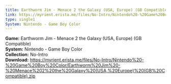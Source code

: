 ```yaml
---
title: Earthworm Jim - Menace 2 the Galaxy (USA, Europe) (GB Compatible)
link: https://myrient.erista.me/files/No-Intro/Nintendo%20-%20Game%20Boy%20Color/Earthworm%20Jim%20-%20Menace%202%20the%20Galaxy%20(USA,%20Europe)%20(GB%20Compatible).zip
type: single1
System: Nintendo - Game Boy Color
---
```

<b>Game:</b> Earthworm Jim - Menace 2 the Galaxy (USA, Europe) (GB Compatible)<br>
<b>System:</b> Nintendo - Game Boy Color<br>
<b>Collection:</b> No-Intro<br>
<b>Download:</b> https://myrient.erista.me/files/No-Intro/Nintendo%20-%20Game%20Boy%20Color/Earthworm%20Jim%20-%20Menace%202%20the%20Galaxy%20(USA,%20Europe)%20(GB%20Compatible).zip